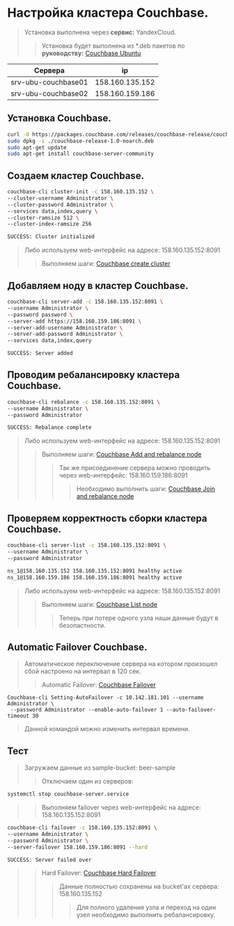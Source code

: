 # Настройка кластера Couchbase.
> Установка выполнена через **сервис:** YandexCloud.
>> Установка будет выполнена из *.deb пакетов по **руководству:** [Couchbase Ubuntu](https://docs.couchbase.com/server/current/install/install-intro.html)

| Cервера  | ip | 
| ----------- | ----------- |
| srv-ubu-couchbase01    | 158.160.135.152   |
| srv-ubu-couchbase02    | 158.160.159.186   |

## Установка Couchbase.
```bash
curl -O https://packages.couchbase.com/releases/couchbase-release/couchbase-release-1.0-noarch.deb
sudo dpkg -i ./couchbase-release-1.0-noarch.deb
sudo apt-get update
sudo apt-get install couchbase-server-community
```

## Создаем кластер Couchbase.
```bash
couchbase-cli cluster-init -c 158.160.135.152 \
--cluster-username Administrator \
--cluster-password Administrator \
--services data,index,query \
--cluster-ramsize 512 \
--cluster-index-ramsize 256

SUCCESS: Cluster initialized
```
> Либо используем web-интерфейс на адресе: 158.160.135.152:8091
>> Выполняем шаги: [Couchbase create cluster](https://docs.couchbase.com/server/current/manage/manage-nodes/create-cluster.html)

## Добавляем ноду в кластер Couchbase.
```bash
couchbase-cli server-add -c 158.160.135.152:8091 \
--username Administrator \
--password password \
--server-add https://158.160.159.186:8091 \
--server-add-username Administrator \
--server-add-password Administrator \
--services data,index,query

SUCCESS: Server added
```

## Проводим ребалансировку кластера Couchbase.
```bash
couchbase-cli rebalance -c 158.160.135.152:8091 \
--username Administrator \
--password Administrator

SUCCESS: Rebalance complete
```
> Либо используем web-интерфейс на адресе: 158.160.135.152:8091
>> Выполняем шаги: [Couchbase Add and rebalance node](https://docs.couchbase.com/server/current/manage/manage-nodes/add-node-and-rebalance.html)
>>> Так же присоединение сервера можно проводить через web-интерфейс: 158.160.159.186:8091
>>>> Необходимо выполнить шаги: [Couchbase Join and rebalance node](https://docs.couchbase.com/server/current/manage/manage-nodes/add-node-and-rebalance.html)

## Проверяем корректность сборки кластера Couchbase.
```bash
couchbase-cli server-list -c 158.160.135.152:8091 \
--username Administrator \
--password Administrator

ns_1@158.160.135.152 158.160.135.152:8091 healthy active
ns_1@158.160.159.186 158.160.159.186:8091 healthy active
```
> Либо используем web-интерфейс на адресе: 158.160.135.152:8091
>> Выполняем шаги: [Couchbase List node](https://docs.couchbase.com/server/current/manage/manage-nodes/list-cluster-nodes.html)
>>> Теперь при потере одного узла наши данные будут в безопастности.

## Automatic Failover Couchbase.
> Автоматическое переключение сервера на котором произошел сбой настроено на интервал в 120 сек.
>> Automatic Failover: [Couchbase Failover](https://docs.couchbase.com/server/current/learn/clusters-and-availability/failover.html)
```
Couchbase-cli Setting-AutoFailover -c 10.142.181.101 --username Administrator \
 --password Administrator --enable-auto-failover 1 --auto-failover-timeout 30
```
> Данной командой можно изменить интервал времени.

## Тест
> Загружаем данные из sample-bucket: beer-sample
>> Отключаем один из серверов:
```bash
systemctl stop couchbase-server.service
```
>> Выполняем failover через web-интерфейс на адресе: 158.160.135.152:8091
```bash
couchbase-cli failover -c 158.160.135.152:8091 \
--username Administrator \
--password Administrator \
--server-failover 158.160.159.186:8091 --hard

SUCCESS: Server failed over
```
>> Hard Failover: [Couchbase Hard Failover](https://docs.couchbase.com/server/current/manage/manage-nodes/failover-hard.html)
>>> Данные полностью сохранены на bucket'ах сервера: 158.160.135.152
>>>> Для полного удаления узла и переход на один узел необходимо выполнить ребалансировку.
